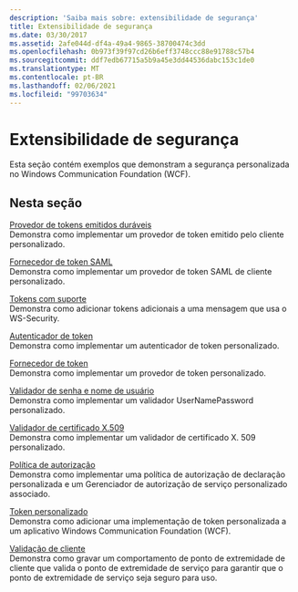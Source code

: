 ```yaml
---
description: 'Saiba mais sobre: extensibilidade de segurança'
title: Extensibilidade de segurança
ms.date: 03/30/2017
ms.assetid: 2afe044d-df4a-49a4-9865-38700474c3dd
ms.openlocfilehash: 0b973f39f97cd26b6eff3748ccc88e91788c57b4
ms.sourcegitcommit: ddf7edb67715a5b9a45e3dd44536dabc153c1de0
ms.translationtype: MT
ms.contentlocale: pt-BR
ms.lasthandoff: 02/06/2021
ms.locfileid: "99703634"
---
```

# <a name="security-extensibility"></a>Extensibilidade de segurança

Esta seção contém exemplos que demonstram a segurança personalizada no Windows Communication Foundation (WCF).  
  
## <a name="in-this-section"></a>Nesta seção  

 [Provedor de tokens emitidos duráveis](durable-issued-token-provider.md)  
 Demonstra como implementar um provedor de token emitido pelo cliente personalizado.  
  
 [Fornecedor de token SAML](saml-token-provider.md)  
 Demonstra como implementar um provedor de token SAML de cliente personalizado.  
  
 [Tokens com suporte](supporting-tokens.md)  
 Demonstra como adicionar tokens adicionais a uma mensagem que usa o WS-Security.  
  
 [Autenticador de token](token-authenticator.md)  
 Demonstra como implementar um autenticador de token personalizado.  
  
 [Fornecedor de token](token-provider.md)  
 Demonstra como implementar um provedor de token personalizado.  
  
 [Validador de senha e nome de usuário](user-name-password-validator.md)  
 Demonstra como implementar um validador UserNamePassword personalizado.  
  
 [Validador de certificado X.509](x-509-certificate-validator.md)  
 Demonstra como implementar um validador de certificado X. 509 personalizado.  
  
 [Política de autorização](authorization-policy.md)  
 Demonstra como implementar uma política de autorização de declaração personalizada e um Gerenciador de autorização de serviço personalizado associado.  
  
 [Token personalizado](custom-token.md)  
 Demonstra como adicionar uma implementação de token personalizada a um aplicativo Windows Communication Foundation (WCF).  
  
 [Validação de cliente](client-validation.md)  
 Demonstra como gravar um comportamento de ponto de extremidade de cliente que valida o ponto de extremidade de serviço para garantir que o ponto de extremidade de serviço seja seguro para uso.
